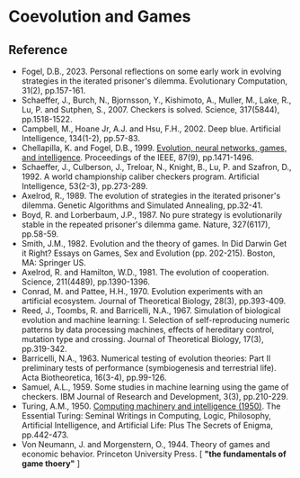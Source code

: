 # Coevolution and Games

## Reference

* Fogel, D.B., 2023. Personal reflections on some early work in evolving strategies in the iterated prisoner's dilemma. Evolutionary Computation, 31(2), pp.157-161.
* Schaeffer, J., Burch, N., Bjornsson, Y., Kishimoto, A., Muller, M., Lake, R., Lu, P. and Sutphen, S., 2007. Checkers is solved. Science, 317(5844), pp.1518-1522.
* Campbell, M., Hoane Jr, A.J. and Hsu, F.H., 2002. Deep blue. Artificial Intelligence, 134(1-2), pp.57-83.
* Chellapilla, K. and Fogel, D.B., 1999. [Evolution, neural networks, games, and intelligence](https://ieeexplore.ieee.org/abstract/document/784222). Proceedings of the IEEE, 87(9), pp.1471-1496.
* Schaeffer, J., Culberson, J., Treloar, N., Knight, B., Lu, P. and Szafron, D., 1992. A world championship caliber checkers program. Artificial Intelligence, 53(2-3), pp.273-289.
* Axelrod, R., 1989. The evolution of strategies in the iterated prisoner's dilemma. Genetic Algorithms and Simulated Annealing, pp.32-41.
* Boyd, R. and Lorberbaum, J.P., 1987. No pure strategy is evolutionarily stable in the repeated prisoner's dilemma game. Nature, 327(6117), pp.58-59.
* Smith, J.M., 1982. Evolution and the theory of games. In Did Darwin Get it Right? Essays on Games, Sex and Evolution (pp. 202-215). Boston, MA: Springer US.
* Axelrod, R. and Hamilton, W.D., 1981. The evolution of cooperation. Science, 211(4489), pp.1390-1396.
* Conrad, M. and Pattee, H.H., 1970. Evolution experiments with an artificial ecosystem. Journal of Theoretical Biology, 28(3), pp.393-409.
* Reed, J., Toombs, R. and Barricelli, N.A., 1967. Simulation of biological evolution and machine learning: I. Selection of self-reproducing numeric patterns by data processing machines, effects of hereditary control, mutation type and crossing. Journal of Theoretical Biology, 17(3), pp.319-342.
* Barricelli, N.A., 1963. Numerical testing of evolution theories: Part II preliminary tests of performance (symbiogenesis and terrestrial life). Acta Biotheoretica, 16(3-4), pp.99-126.
* Samuel, A.L., 1959. Some studies in machine learning using the game of checkers. IBM Journal of Research and Development, 3(3), pp.210-229.
* Turing, A.M., 1950. [Computing machinery and intelligence (1950)](https://www.cse.chalmers.se/~aikmitr/papers/Turing.pdf#page=442). The Essential Turing: Seminal Writings in Computing, Logic, Philosophy, Artificial Intelligence, and Artificial Life: Plus The Secrets of Enigma, pp.442-473.
* Von Neumann, J. and Morgenstern, O., 1944. Theory of games and economic behavior. Princeton University Press. [ **"the fundamentals of game thoery"** ]
